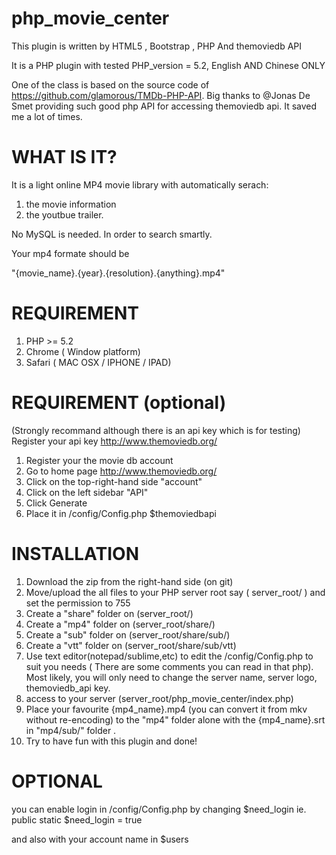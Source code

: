 php_movie_center
================

This plugin is written by HTML5 , Bootstrap , PHP And themoviedb API

It is a PHP plugin with tested PHP_version = 5.2, English AND Chinese ONLY

One of the class is based on the source code of https://github.com/glamorous/TMDb-PHP-API. Big thanks to @Jonas De Smet providing such good php API for accessing themoviedb api. It saved me a lot of times.

WHAT IS IT?
================
It is a light online MP4 movie library with automatically serach:

1. the movie information
2. the youtbue trailer.

No MySQL is needed.
In order to search smartly.

Your mp4 formate should be 

"{movie_name}.{year}.{resolution}.{anything}.mp4"

REQUIREMENT 
================
1. PHP >= 5.2
2. Chrome ( Window platform)
3. Safari ( MAC OSX / IPHONE / IPAD)


REQUIREMENT (optional)
================

(Strongly recommand although there is an api key which is for testing) 
Register your api key http://www.themoviedb.org/

1. Register your the movie db account
2. Go to home page http://www.themoviedb.org/
3. Click on the top-right-hand side "account"
4. Click on the left sidebar "API"
5. Click Generate 
6. Place it in /config/Config.php  $themoviedbapi


INSTALLATION
================
1. Download the zip from the right-hand side (on git)
2. Move/upload the all files to your PHP server root say ( server_root/ ) and set the permission to 755
3. Create a "share" folder on (server_root/)
4. Create a "mp4" folder on (server_root/share/)
5. Create a "sub" folder on (server_root/share/sub/)
6. Create a "vtt" folder on (server_root/share/sub/vtt)
7. Use text editor(notepad/sublime,etc) to edit the /config/Config.php to suit you needs ( There are some comments you can read in that php). Most likely, you will only need to change the server name, server logo, themoviedb_api key.
8. access to your server (server_root/php_movie_center/index.php)
9. Place your favourite {mp4_name}.mp4 (you can convert it from mkv without re-encoding) to the "mp4" folder alone with the {mp4_name}.srt in "mp4/sub/" folder .
10. Try to have fun with this plugin and done!


OPTIONAL
================
you can enable login in /config/Config.php by changing $need_login
ie.
public static $need_login = true

and also with your account name in $users



